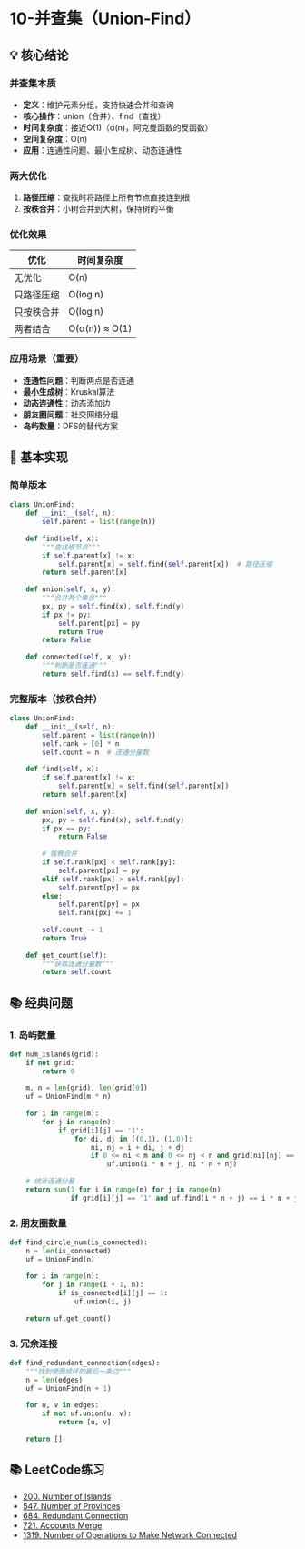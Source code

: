 # 10-并查集（Union-Find）

## 💡 核心结论

### 并查集本质
- **定义**：维护元素分组，支持快速合并和查询
- **核心操作**：union（合并）、find（查找）
- **时间复杂度**：接近O(1)（α(n)，阿克曼函数的反函数）
- **空间复杂度**：O(n)
- **应用**：连通性问题、最小生成树、动态连通性

### 两大优化
1. **路径压缩**：查找时将路径上所有节点直接连到根
2. **按秩合并**：小树合并到大树，保持树的平衡

### 优化效果
| 优化 | 时间复杂度 |
|------|-----------|
| 无优化 | O(n) |
| 只路径压缩 | O(log n) |
| 只按秩合并 | O(log n) |
| 两者结合 | O(α(n)) ≈ O(1) |

### 应用场景（重要）
- **连通性问题**：判断两点是否连通
- **最小生成树**：Kruskal算法
- **动态连通性**：动态添加边
- **朋友圈问题**：社交网络分组
- **岛屿数量**：DFS的替代方案

## 🎯 基本实现

### 简单版本
```python
class UnionFind:
    def __init__(self, n):
        self.parent = list(range(n))
    
    def find(self, x):
        """查找根节点"""
        if self.parent[x] != x:
            self.parent[x] = self.find(self.parent[x])  # 路径压缩
        return self.parent[x]
    
    def union(self, x, y):
        """合并两个集合"""
        px, py = self.find(x), self.find(y)
        if px != py:
            self.parent[px] = py
            return True
        return False
    
    def connected(self, x, y):
        """判断是否连通"""
        return self.find(x) == self.find(y)
```

### 完整版本（按秩合并）
```python
class UnionFind:
    def __init__(self, n):
        self.parent = list(range(n))
        self.rank = [0] * n
        self.count = n  # 连通分量数
    
    def find(self, x):
        if self.parent[x] != x:
            self.parent[x] = self.find(self.parent[x])
        return self.parent[x]
    
    def union(self, x, y):
        px, py = self.find(x), self.find(y)
        if px == py:
            return False
        
        # 按秩合并
        if self.rank[px] < self.rank[py]:
            self.parent[px] = py
        elif self.rank[px] > self.rank[py]:
            self.parent[py] = px
        else:
            self.parent[py] = px
            self.rank[px] += 1
        
        self.count -= 1
        return True
    
    def get_count(self):
        """获取连通分量数"""
        return self.count
```

## 📚 经典问题

### 1. 岛屿数量
```python
def num_islands(grid):
    if not grid:
        return 0
    
    m, n = len(grid), len(grid[0])
    uf = UnionFind(m * n)
    
    for i in range(m):
        for j in range(n):
            if grid[i][j] == '1':
                for di, dj in [(0,1), (1,0)]:
                    ni, nj = i + di, j + dj
                    if 0 <= ni < m and 0 <= nj < n and grid[ni][nj] == '1':
                        uf.union(i * n + j, ni * n + nj)
    
    # 统计连通分量
    return sum(1 for i in range(m) for j in range(n) 
               if grid[i][j] == '1' and uf.find(i * n + j) == i * n + j)
```

### 2. 朋友圈数量
```python
def find_circle_num(is_connected):
    n = len(is_connected)
    uf = UnionFind(n)
    
    for i in range(n):
        for j in range(i + 1, n):
            if is_connected[i][j] == 1:
                uf.union(i, j)
    
    return uf.get_count()
```

### 3. 冗余连接
```python
def find_redundant_connection(edges):
    """找到使图成环的最后一条边"""
    n = len(edges)
    uf = UnionFind(n + 1)
    
    for u, v in edges:
        if not uf.union(u, v):
            return [u, v]
    
    return []
```

## 📚 LeetCode练习

- [200. Number of Islands](https://leetcode.com/problems/number-of-islands/)
- [547. Number of Provinces](https://leetcode.com/problems/number-of-provinces/)
- [684. Redundant Connection](https://leetcode.com/problems/redundant-connection/)
- [721. Accounts Merge](https://leetcode.com/problems/accounts-merge/)
- [1319. Number of Operations to Make Network Connected](https://leetcode.com/problems/number-of-operations-to-make-network-connected/)

